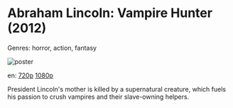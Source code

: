 # Abraham Lincoln: Vampire Hunter (2012)

Genres: horror, action, fantasy

![poster](http://image.tmdb.org/t/p/w500/lHcaLiPDDrLmJAL2MTlMzgM2s2x.jpg)

en:
  [720p](magnet:?xt=urn:btih:D209794D6CDE4238A83FB47AE2C09E94AE409459&tr=udp://glotorrents.pw:6969/announce&tr=udp://tracker.opentrackr.org:1337/announce&tr=udp://torrent.gresille.org:80/announce&tr=udp://tracker.openbittorrent.com:80&tr=udp://tracker.coppersurfer.tk:6969&tr=udp://tracker.leechers-paradise.org:6969&tr=udp://p4p.arenabg.ch:1337&tr=udp://tracker.internetwarriors.net:1337)
  [1080p](magnet:?xt=urn:btih:D3DE8CA6D002E10C7BC2D4125BE47B3502090929&tr=udp://glotorrents.pw:6969/announce&tr=udp://tracker.opentrackr.org:1337/announce&tr=udp://torrent.gresille.org:80/announce&tr=udp://tracker.openbittorrent.com:80&tr=udp://tracker.coppersurfer.tk:6969&tr=udp://tracker.leechers-paradise.org:6969&tr=udp://p4p.arenabg.ch:1337&tr=udp://tracker.internetwarriors.net:1337)
  


President Lincoln's mother is killed by a supernatural creature, which fuels his passion to crush vampires and their slave-owning helpers.